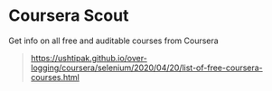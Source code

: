 # Coursera Scout

Get info on all free and auditable courses from Coursera
> https://ushtipak.github.io/over-logging/coursera/selenium/2020/04/20/list-of-free-coursera-courses.html

